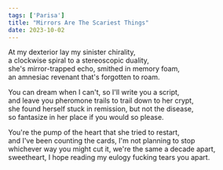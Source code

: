 ```yaml
---
tags: ['Parisa']
title: "Mirrors Are The Scariest Things"
date: 2023-10-02
---
```


At my dexterior lay my sinister chirality,  
a clockwise spiral to a stereoscopic duality,  
she's mirror-trapped echo, smithed in memory foam,  
an amnesiac revenant that's forgotten to roam.

You can dream when I can't, so I'll write you a script,  
and leave you pheromone trails to trail down to her crypt,  
she found herself stuck in remission, but not the disease,  
so fantasize in her place if you would so please.

You're the pump of the heart that she tried to restart,  
and I've been counting the cards, I'm not planning to stop   
whichever way you might cut it, we're the same a decade apart,  
sweetheart, I hope reading my eulogy fucking tears you apart.  
